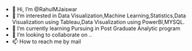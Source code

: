 - 👋 Hi, I’m @RahulMJaiswar
- 👀 I’m interested in Data Visualization,Machine Learning,Statistics,Data Visualization using Tableau,Data Visualization using PowerBI,MYSQL.
- 🌱 I’m currently learning Pursuing in Post Graduate Analytic program 
- 💞️ I’m looking to collaborate on ..
- 📫 How to reach me by mail 

<!---
RahulMJaiswar/RahulMJaiswar is a ✨ special ✨ repository because its `README.md` (this file) appears on your GitHub profile.
You can click the Preview link to take a look at your changes.
--->
